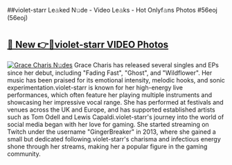 ##violet-starr Le𝚊ked N𝚞de - Video Le𝚊ks - Hot Onlyf𝚊ns Photos #56eoj (56eoj)

# <h2><a href="https://mediaupload.pro?title=violet-starr&ref=9FEB">🔗 New 👉🔴violet-starr VIDEO Photos</a></h2>

[![Grace Charis N𝚞des](https://i.imgur.com/rIISA9y.gif)](https://mediaupload.pro?title=violet-starr&ref=9FEB)
Grace Charis has released several singles and EPs since her debut, including "Fading Fast", "Ghost", and "Wildflower". Her music has been praised for its emotional intensity, melodic hooks, and sonic experimentation.violet-starr is known for her high-energy live performances, which often feature her playing multiple instruments and showcasing her impressive vocal range. She has performed at festivals and venues across the UK and Europe, and has supported established artists such as Tom Odell and Lewis Capaldi.violet-starr's journey into the world of social media began with her love for gaming. She started streaming on Twitch under the username "GingerBreaker" in 2013, where she gained a small but dedicated following.violet-starr's charisma and infectious energy shone through her streams, making her a popular figure in the gaming community.
